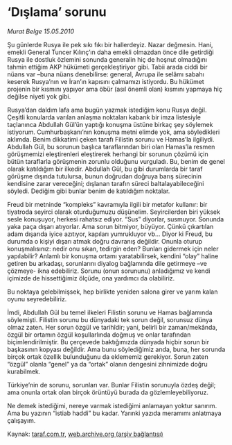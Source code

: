 # ‘Dışlama’ sorunu

*Murat Belge 15.05.2010*

<div class="yazi"><p>Şu günlerde Rusya ile pek sıkı fıkı bir hallerdeyiz. Nazar değmesin. Hani, emekli General Tuncer Kılınç’ın daha emekli olmazdan önce dile getirdiği Rusya ile dostluk özlemini sonunda generalin hiç de hoşnut olmadığını tahmin ettiğim AKP hükümeti gerçekleştiriyor gibi. Tabii arada ciddi bir nüans var –buna nüans denebilirse: general, Avrupa ile selâmı sabahı keserek Rusya’nın ve İran’ın kapısını çalmamızı istiyordu. Bu hükümet projenin bir kısmını yapıyor ama öbür (asıl önemli olan) kısmını yapmaya hiç değilse niyeti yok gibi.</p>
<p>Rusya’dan daldım lafa ama bugün yazmak istediğim konu Rusya değil. Çeşitli konularda varılan anlaşma noktaları kabarık bir imza listesiyle taçlanınca Abdullah Gül’ün yaptığı konuşma üstüne birkaç şey söylemek istiyorum. Cumhurbaşkanı’nın konuşma metni elimde yok, ama söyledikleri aklımda. Benim dikkatimi çeken tarafı Filistin sorunu ve Hamas’la ilgiliydi. Abdullah Gül, bu sorunun başlıca taraflarından biri olan Hamas’la resmen görüşmemizi eleştirenleri eleştirerek herhangi bir sorunun çözümü için bütün taraflarla görüşmenin zorunlu olduğunu vurguladı. Bu, benim de genel olarak katıldığım bir ilkedir. Abdullah Gül, bu gibi durumlarda bir taraf görüşme dışında tutulursa, bunun doğrudan doğruya barış sürecinin kendisine zarar vereceğini; dışlanan tarafın süreci baltalayabileceğini söyledi. Dediğim gibi bunlar benim de katıldığım noktalar.</p>
<p>Freud bir metninde “kompleks” kavramıyla ilgili bir metafor kullanır: bir tiyatroda seyirci olarak oturduğumuzu düşünelim. Seyircilerden biri yüksek sesle konuşuyor, herkesi rahatsız ediyor. “Sus” diyorlar, susmuyor. Sonunda yaka paça dışarı atıyorlar. Ama sorun bitmiyor, büyüyor. Çünkü çıkartılan adam dışarıda iyice azıtıyor, kapıları yumrukluyor vb... Diyor ki Freud, bu durumda o kişiyi dışarı atmak doğru davranış değildir. Onunla oturup konuşmalısınız: nedir onu sıkan, tedirgin eden? Bunları gidermek için neler yapılabilir? Anlamlı bir konuşma ortamı yaratabilirsek, kendini “olay” haline getiren bu arkadaşı, sorunlarını diyalog bağlamında dile getirmeye –ve çözmeye- ikna edebiliriz. Sorunu (onun sorununu) anladığımız ve kendi içimizde de hissettiğimiz ölçüde, ona yardımcı da olabiliriz.</p>
<p>Bu noktaya gelebilmişsek, hep birlikte yeniden salona girer ve yarım kalan oyunu seyredebiliriz. </p>
<p>İmdi, Abdullah Gül bu temel ilkeleri Filistin sorunu ve Hamas bağlamında söylemişti. Filistin sorunu bu dünyadaki tek sorun değil, sorunsuz dünya olmaz zaten. Her sorun özgül ve tarihîdir; yani, belirli bir zaman/mekânda, özgül bir ortamın özgül koşullarlında doğmuş ve onlar tarafından biçimlendirilmiştir. Bu çerçevede baktığımızda dünyada hiçbir sorun bir başkasının kopyası değildir. Ama bunu söylediğimiz anda, buna, her sorunda birçok ortak özellik bulunduğunu da eklememiz gerekiyor. Sorun zaten “özgül” olanla “genel” ya da “ortak” olanın dengesini zihnimizde doğru kurabilmek.</p>
<p>Türkiye’nin de sorunu, sorunları var. Bunlar Filistin sorunuyla özdeş değil; ama onunla ortak olan birçok örüntüyü burada da gözlemleyebiliyoruz.</p>
<p>Ne demek istediğimi, nereye varmak istediğimi anlamayan yoktur sanırım. Ama bu yazının “istiab haddi” bu kadar. Yarınki yazıda meramımı anlatmaya çalışayım.</p></div>

Kaynak: [taraf.com.tr](http://www.taraf.com.tr:80/murat-belge/makale-dislama-sorunu-2.htm), [web.archive.org (arşiv bağlantısı)](http://web.archive.org/web/20100518112710/http://www.taraf.com.tr:80/murat-belge/makale-dislama-sorunu-2.htm)
